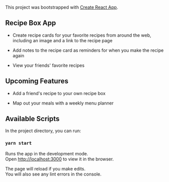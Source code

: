 This project was bootstrapped with [Create React App](https://github.com/facebook/create-react-app).

## Recipe Box App
- Create recipe cards for your favorite recipes from around the web, including an image and a link to the recipe page

- Add notes to the recipe card as reminders for when you make the recipe again

- View your friends' favorite recipes

## Upcoming Features
- Add a friend's recipe to your own recipe box

- Map out your meals with a weekly menu planner

## Available Scripts

In the project directory, you can run:

### `yarn start`

Runs the app in the development mode.<br />
Open [http://localhost:3000](http://localhost:3000) to view it in the browser.

The page will reload if you make edits.<br />
You will also see any lint errors in the console.

